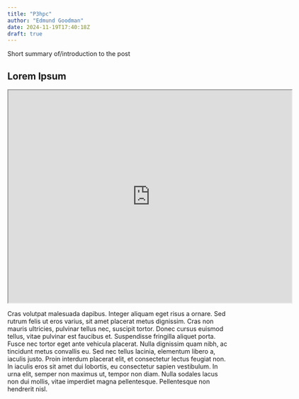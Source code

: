 ```yaml
---
title: "P3hpc"
author: "Edmund Goodman"
date: 2024-11-19T17:40:18Z
draft: true
---
```


Short summary of/introduction to the post

<!--more-->

## Lorem Ipsum

<iframe src="https://drive.google.com/file/d/1ATVoPnJQ5aq37l-JFb3Y8lPlJVcoqJtT/preview" width="640" height="480" allow="autoplay"></iframe>

Cras volutpat malesuada dapibus. Integer aliquam eget risus a ornare. Sed rutrum
felis ut eros varius, sit amet placerat metus dignissim. Cras non mauris
ultricies, pulvinar tellus nec, suscipit tortor. Donec cursus euismod tellus,
vitae pulvinar est faucibus et. Suspendisse fringilla aliquet porta. Fusce nec
tortor eget ante vehicula placerat. Nulla dignissim quam nibh, ac tincidunt
metus convallis eu. Sed nec tellus lacinia, elementum libero a, iaculis justo.
Proin interdum placerat elit, et consectetur lectus feugiat non. In iaculis eros
sit amet dui lobortis, eu consectetur sapien vestibulum. In urna elit, semper
non maximus ut, tempor non diam. Nulla sodales lacus non dui mollis, vitae
imperdiet magna pellentesque. Pellentesque non hendrerit nisl.
